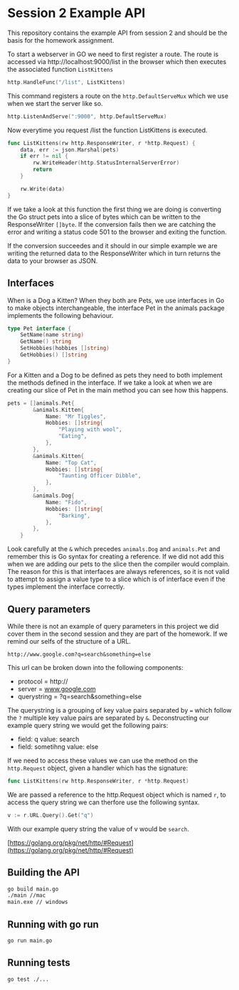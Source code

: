 # Session 2 Example API

This repository contains the example API from session 2 and should be the basis for the homework assignment.  

To start a webserver in GO we need to first register a route.  The route is accessed via http://localhost:9000/list in the browser which then executes the associated function `ListKittens`

```go
http.HandleFunc("/list", ListKittens)
```

This command registers a route on the `http.DefaultServeMux` which we use when we start the server like so.

```go
http.ListenAndServe(":9000", http.DefaultServeMux)
```

Now everytime you request /list the function ListKittens is executed.

```go
func ListKittens(rw http.ResponseWriter, r *http.Request) {
	data, err := json.Marshal(pets)
	if err != nil {
		rw.WriteHeader(http.StatusInternalServerError)
		return
	}

	rw.Write(data)
}
```

If we take a look at this function the first thing we are doing is converting the Go struct pets into a slice of bytes which can be written to the ResponseWriter `[]byte`.  If the conversion fails then we are catching the error and writing a status code 501 to the browser and exiting the function.

If the conversion succeedes and it should in our simple example we are writing the returned data to the ResponseWriter which in turn returns the data to your browser as JSON.

## Interfaces
When is a Dog a Kitten?  When they both are Pets, we use interfaces in Go to make objects interchangeable, the interface Pet in the animals package implements the following behaviour.

```go
type Pet interface {
	SetName(name string)
	GetName() string
	SetHobbies(hobbies []string)
	GetHobbies() []string
}
```

For a Kitten and a Dog to be defined as pets they need to both implement the methods defined in the interface.  If we take a look at when we are creating our slice of Pet in the main method you can see how this happens.

```go
pets = []animals.Pet{
		&animals.Kitten{
			Name: "Mr Tiggles",
			Hobbies: []string{
				"Playing with wool",
				"Eating",
			},
		},
		&animals.Kitten{
			Name: "Top Cat",
			Hobbies: []string{
				"Taunting Officer Dibble",
			},
		},
		&animals.Dog{
			Name: "Fido",
			Hobbies: []string{
				"Barking",
			},
		},
	}
```

Look carefully at the `&` which precedes `animals.Dog` and `animals.Pet` and remember this is Go syntax for creating a reference.  If we did not add this when we are adding our pets to the slice then the compiler would complain.  The reason for this is that interfaces are always references, so it is not valid to attempt to assign a value type to a slice which is of interface even if the types implement the interface correctly.

## Query parameters
While there is not an example of query parameters in this project we did cover them in the second session and they are part of the homework.  If we remind our selfs of the structure of a URL.

```
http://www.google.com?q=search&something=else
```

This url can be broken down into the following components:
* protocol = http://
* server = www.google.com
* querystring = ?q=search&something=else

The querystring is a grouping of key value pairs separated by `=` which follow the `?` multiple key value pairs are separated by `&`.  Deconstructing our example query string we would get the following pairs:
* field: q value: search
* field: sometihng value: else

If we need to access these values we can use the method on the `http.Request` object, given a handler which has the signature:

```go
func ListKittens(rw http.ResponseWriter, r *http.Request)
```

We are passed a reference to the http.Request object which is named `r`, to access the query string we can therfore use the following syntax.

```go
v := r.URL.Query().Get("q")
```

With our example query string the value of v would be `search`.

[https://golang.org/pkg/net/http/#Request](https://golang.org/pkg/net/http/#Request)

## Building the API
```bash
go build main.go
./main //mac
main.exe // windows
```

## Running with go run
```bash
go run main.go
```

## Running tests
```bash
go test ./...
```
 
